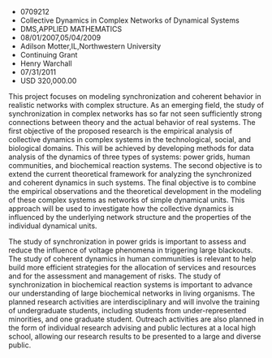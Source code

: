 
* 0709212
* Collective Dynamics in Complex Networks of Dynamical Systems
* DMS,APPLIED MATHEMATICS
* 08/01/2007,05/04/2009
* Adilson Motter,IL,Northwestern University
* Continuing Grant
* Henry Warchall
* 07/31/2011
* USD 320,000.00

This project focuses on modeling synchronization and coherent behavior in
realistic networks with complex structure. As an emerging field, the study of
synchronization in complex networks has so far not seen sufficiently strong
connections between theory and the actual behavior of real systems. The first
objective of the proposed research is the empirical analysis of collective
dynamics in complex systems in the technological, social, and biological
domains. This will be achieved by developing methods for data analysis of the
dynamics of three types of systems: power grids, human communities, and
biochemical reaction systems. The second objective is to extend the current
theoretical framework for analyzing the synchronized and coherent dynamics in
such systems. The final objective is to combine the empirical observations and
the theoretical development in the modeling of these complex systems as networks
of simple dynamical units. This approach will be used to investigate how the
collective dynamics is influenced by the underlying network structure and the
properties of the individual dynamical units.

The study of synchronization in power grids is important to assess and reduce
the influence of voltage phenomena in triggering large blackouts. The study of
coherent dynamics in human communities is relevant to help build more efficient
strategies for the allocation of services and resources and for the assessment
and management of risks. The study of synchronization in biochemical reaction
systems is important to advance our understanding of large biochemical networks
in living organisms. The planned research activities are interdisciplinary and
will involve the training of undergraduate students, including students from
under-represented minorities, and one graduate student. Outreach activities are
also planned in the form of individual research advising and public lectures at
a local high school, allowing our research results to be presented to a large
and diverse public.
